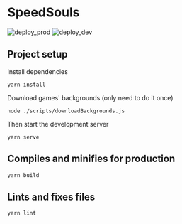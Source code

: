 # SpeedSouls

![deploy_prod](https://github.com/CapitaineToinon/SpeedSouls/workflows/deploy_prod/badge.svg)
![deploy_dev](https://github.com/CapitaineToinon/SpeedSouls/workflows/deploy_dev/badge.svg)

## Project setup

Install dependencies

```
yarn install
```

Download games' backgrounds (only need to do it once)

```
node ./scripts/downloadBackgrounds.js
```

Then start the development server

```
yarn serve
```

## Compiles and minifies for production

```
yarn build
```

## Lints and fixes files

```
yarn lint
```
